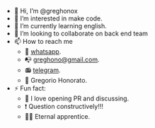 - 👋 Hi, I’m @greghonox
- 👀 I’m interested in make code.
- 🌱 I’m currently learning english.
- 💞️ I’m looking to collaborate on back end team
- 📫 How to reach me 
  - 📱 [whatsapp](https://web.whatsapp.com/send/?phone=5519992509913).
  - 📭 greghono@gmail.com.
  - 📻 [telegram](https://t.me/greghono).
  - 🪪 Gregorio Honorato.
- ⚡ Fun fact:
  - 🎈 I love opening PR and discussing.
  - ❗️ Question constructively!!!
  - 🐦‍🔥 Eternal apprentice.

<!---
    greghonox/greghonox is a ✨ special ✨ repository because its `README.md` (this file) appears on your GitHub profile.
    You can click the Preview link to take a look at your changes.
--->
